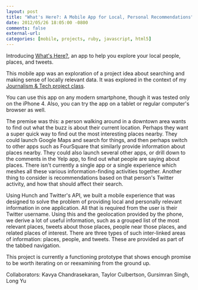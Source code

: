 ```yaml
---
layout: post
title: "What's Here?: A Mobile App for Local, Personal Recommendations"
date: 2012/05/26 18:05:00 -0800
comments: false
external-url:
categories: [mobile, projects, ruby, javascript, html5]
---
```


Introducing [What's Here?][1], an app to help you explore your local people,
places, and tweets.

This mobile app was an exploration of a project idea about searching and making
sense of locally relevant data. It was explored in the context of my [Journalism
& Tech project class][2].

You can use this app on any modern smartphone, though it was tested only on the 
iPhone 4. Also, you can try the app on a tablet or regular computer's
browser as well.

The premise was this: a person walking around in a downtown area wants to find
out what the buzz is about their current location. Perhaps they want a super
quick way to find out the most interesting places nearby. They could launch
Google Maps and search for things, and then perhaps switch to other apps such as
FourSquare that similarly provide information about places nearby.  They could
also launch several other apps, or drill down to the comments in the Yelp app,
to find out what people are saying about places. There isn't currently a single
app or a single experience which meshes all these various information-finding
activities together. Another thing to consider is recommendations based on that
person's Twitter activity, and how that should affect their search.

Using Hunch and Twitter's API, we built a mobile experience that was designed to
solve the problem of providing local and personally relevant information in one
application. All that is required from the user is their Twitter username. Using
this and the geolocation provided by the phone, we derive a lot of useful
information, such as a grouped list of the most relevant places, tweets about
those places, people near those places, and related places of interest. There
are three types of such inter-linked areas of information: places, people, and
tweets. These are provided as part of the tabbed navigation.

This project is currently a functioning prototype that shows enough promise to
be worth iterating on or reexamining from the ground up.

Collaborators: Kavya Chandrasekaran, Taylor Culbertson, Gursimran Singh, Long Yu

[1]: http://whatshere.herokuapp.com
[2]: http://www.eecs.northwestern.edu/course-descriptions/eecs-395495-special-topics-innovation-in-journalism-a-technology.html
